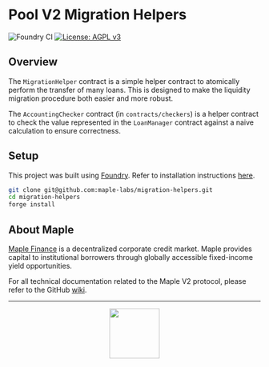 # Pool V2 Migration Helpers

![Foundry CI](https://github.com/maple-labs/migration-helpers/actions/workflows/forge.yaml/badge.svg) [![License: AGPL v3](https://img.shields.io/badge/License-AGPL%20v3-blue.svg)](https://www.gnu.org/licenses/agpl-3.0)

## Overview

The `MigrationHelper` contract is a simple helper contract to atomically perform the transfer of many loans. This is designed to make the liquidity migration procedure both easier and more robust.

The `AccountingChecker` contract (in `contracts/checkers`) is a helper contract to check the value represented in the `LoanManager` contract against a naive calculation to ensure correctness.

## Setup

This project was built using [Foundry](https://book.getfoundry.sh/). Refer to installation instructions [here](https://github.com/foundry-rs/foundry#installation).

```sh
git clone git@github.com:maple-labs/migration-helpers.git
cd migration-helpers
forge install
```

## About Maple
[Maple Finance](https://maple.finance/) is a decentralized corporate credit market. Maple provides capital to institutional borrowers through globally accessible fixed-income yield opportunities.

For all technical documentation related to the Maple V2 protocol, please refer to the GitHub [wiki](https://github.com/maple-labs/maple-core-v2/wiki).

---

<p align="center">
  <img src="https://user-images.githubusercontent.com/44272939/116272804-33e78d00-a74f-11eb-97ab-77b7e13dc663.png" height="100" />
</p>

